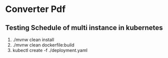 # Converter Pdf

## Testing Schedule of multi instance in kubernetes

1. ./mvnw clean install
2. ./mvnw clean dockerfile:build
3. kubectl create -f ./deployment.yaml
